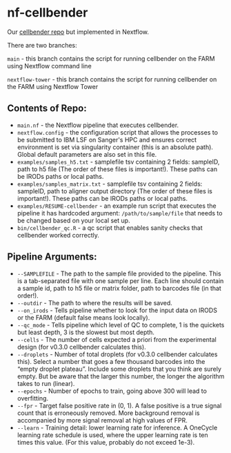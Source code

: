 # nf-cellbender

Our [cellbender repo](https://github.com/cellgeni/cellbender) but implemented in Nextflow.

There are two branches:

`main` - this branch contains the script for running cellbender on the FARM using Nextflow command line

`nextflow-tower` - this branch contains the script for running cellbender on the FARM using Nextflow Tower


## Contents of Repo:
* `main.nf` - the Nextflow pipeline that executes cellbender.
* `nextflow.config` - the configuration script that allows the processes to be submitted to IBM LSF on Sanger's HPC and ensures correct environment is set via singularity container (this is an absolute path). Global default parameters are also set in this file.
* `examples/samples_h5.txt` - samplefile tsv containing 2 fields: sampleID, path to h5 file (The order of these files is important!). These paths can be IRODs paths or local paths.
* `examples/samples_matrix.txt` - samplefile tsv containing 2 fields: sampleID, path to aligner output directory (The order of these files is important!). These paths can be IRODs paths or local paths.
* `examples/RESUME-cellbender` - an example run script that executes the pipeline it has  hardcoded argument: `/path/to/sample/file` that needs to be changed based on your local set up.
* `bin/cellbender_qc.R` - a qc script that enables sanity checks that cellbender worked correctly.

## Pipeline Arguments:
* `--SAMPLEFILE` - The path to the sample file provided to the pipeline. This is a tab-separated file with one sample per line. Each line should contain a sample id, path to h5 file or matrix folder, path to barcodes file (in that order!).
* `--outdir` - The path to where the results will be saved.
* `--on_irods` - Tells pipeline whether to look for the input data on IRODS or the FARM (default false means look locally).
* `--qc_mode` - Tells pipeline which level of QC to complete, 1 is the quickets but least depth, 3 is the slowest but most depth. 
* `--cells` - The number of cells expected a priori from the experimental design (for v0.3.0 cellbender calculates this).
* `--droplets` - Number of total droplets (for v0.3.0 cellbender calculates this). Select a number that goes a few thousand barcodes into the “empty droplet plateau”. Include some droplets that you think are surely empty. But be aware that the larger this number, the longer the algorithm takes to run (linear).
* `--epochs` - Number of epochs to train, going above 300 will lead to overfitting.
* `--fpr` - Target false positive rate in (0, 1). A false positive is a true signal count that is erroneously removed. More background removal is accompanied by more signal removal at high values of FPR.
* `--learn` - Training detail: lower learning rate for inference. A OneCycle learning rate schedule is used, where the upper learning rate is ten times this value. (For this value, probably do not exceed 1e-3).
